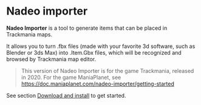 # Nadeo importer

**Nadeo Importer** is a tool to generate items that can be placed in Trackmania maps.

It allows you to turn .fbx files (made with your favorite 3d software, such as Blender or 3ds Max) into .Item.Gbx files, which will be recognized and browsed by Trackmania map editor.

> This version of Nadeo Importer is for the game Trackmania, released in 2020.
> For the game ManiaPlanet, see <https://doc.maniaplanet.com/nadeo-importer/getting-started>

See section [Download and install] to get started.

[Download and install]: <https://doc.trackmania.com/nadeo-importer/01-download-and-install>

